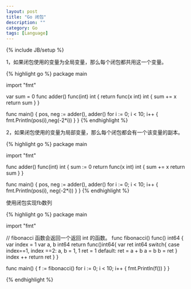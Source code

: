 ```yaml
---
layout: post
title: "Go 闭包"
description: ""
category: Go
tags: [Language]
---
```

{% include JB/setup %}

1，如果闭包使用的变量为全局变量，那么每个闭包都共用这一个变量。

{% highlight go %}
package main

import "fmt"

var sum = 0
func adder() func(int) int {
	return func(x int) int {
		sum += x
		return sum
	}
}

func main() {
	pos, neg := adder(), adder()
	for i := 0; i < 10; i++ {
		fmt.Println(pos(i),neg(-2*i))
	}
}
{% endhighlight %}


2，如果闭包使用的变量为局部变量，那么每个闭包都会有一个该变量的副本。

{% highlight go %}
package main

import "fmt"

func adder() func(int) int {
	sum := 0
	return func(x int) int {
		sum += x
		return sum
	}
}

func main() {
	pos, neg := adder(), adder()
	for i := 0; i < 10; i++ {
		fmt.Println(pos(i), neg(-2*i))
	}
}
{% endhighlight %}
 

使用闭包实现fb数列

{% highlight go %}
package main

import "fmt"

// fibonacci 函数会返回一个返回 int 的函数。
func fibonacci() func() int64 {
	var index = 1
	var a, b int64
	return func()int64{
		var ret int64
		switch{
		case index==1, index ==2:
			a, b = 1, 1
			ret = 1
		default:
			ret = a + b
			a = b
			b = ret
		}
		index ++
		return ret
	}
}

func main() {
	f := fibonacci()
	for i := 0; i < 10; i++ {
		fmt.Println(f())
	}
}

{% endhighlight %}
